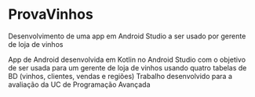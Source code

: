 # ProvaVinhos
Desenvolvimento de uma app em Android Studio a ser usado por gerente de loja de vinhos 


App de Android desenvolvida em Kotlin no Android Studio com o objetivo de ser usada para um gerente de loja de vinhos usando quatro tabelas de BD (vinhos, clientes, vendas e regiões)
Trabalho desenvolvido para a avaliação da UC de Programação Avançada
